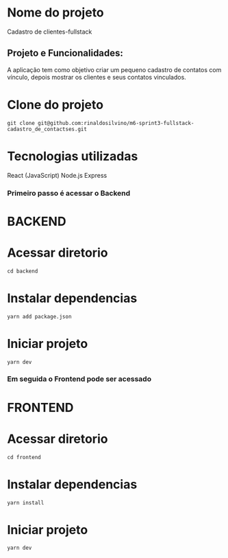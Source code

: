 # Nome do projeto

Cadastro de clientes-fullstack

## Projeto e Funcionalidades:

A aplicação tem como objetivo criar um pequeno cadastro de contatos com vínculo, depois mostrar os clientes e seus contatos vinculados.

# Clone do projeto

```
git clone git@github.com:rinaldosilvino/m6-sprint3-fullstack-cadastro_de_contactses.git
```

# Tecnologias utilizadas

React (JavaScript)
Node.js
Express

### Primeiro passo é acessar o Backend

# BACKEND

# Acessar diretorio

````
cd backend
````

# Instalar dependencias

````
yarn add package.json
````

# Iniciar projeto

````
yarn dev
````

### Em seguida o Frontend pode ser acessado

# FRONTEND 

# Acessar diretorio

````
cd frontend
````

#  Instalar dependencias

````
yarn install
````

# Iniciar projeto

````
yarn dev
````
